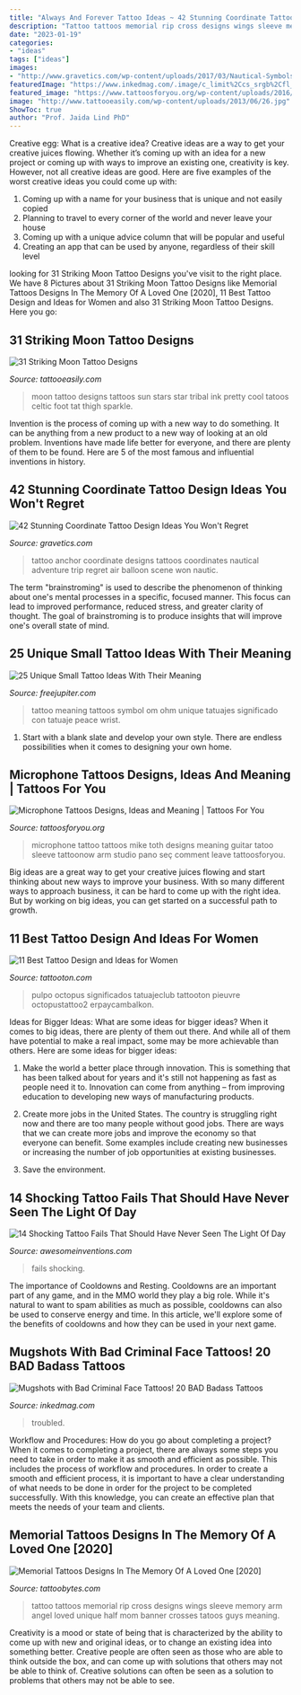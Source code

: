 ```yaml
---
title: "Always And Forever Tattoo Ideas ~ 42 Stunning Coordinate Tattoo Design Ideas You Won&#039;t Regret"
description: "Tattoo tattoos memorial rip cross designs wings sleeve memory arm angel loved unique half mom banner crosses tatoos guys meaning"
date: "2023-01-19"
categories:
- "ideas"
tags: ["ideas"]
images:
- "http://www.gravetics.com/wp-content/uploads/2017/03/Nautical-Symbols.jpg"
featuredImage: "https://www.inkedmag.com/.image/c_limit%2Ccs_srgb%2Cfl_progressive%2Cq_auto:good%2Cw_700/MTU5NTgyNTQxODYxNTYxOTQ0/feb17201210.jpg"
featured_image: "https://www.tattoosforyou.org/wp-content/uploads/2016/03/Microphone-Tattoo-Ideas.jpg"
image: "http://www.tattooeasily.com/wp-content/uploads/2013/06/26.jpg"
ShowToc: true
author: "Prof. Jaida Lind PhD"
---
```



Creative egg: What is a creative idea?
Creative ideas are a way to get your creative juices flowing. Whether it’s coming up with an idea for a new project or coming up with ways to improve an existing one, creativity is key. However, not all creative ideas are good. Here are five examples of the worst creative ideas you could come up with:
1. Coming up with a name for your business that is unique and not easily copied
2. Planning to travel to every corner of the world and never leave your house
3. Coming up with a unique advice column that will be popular and useful
4. Creating an app that can be used by anyone, regardless of their skill level

	

		
looking for 31 Striking Moon Tattoo Designs you've visit to the right place. We have 8 Pictures about 31 Striking Moon Tattoo Designs like Memorial Tattoos Designs In The Memory Of A Loved One [2020], 11 Best Tattoo Design and Ideas for Women and also 31 Striking Moon Tattoo Designs. Here you go:
		
    
## 31 Striking Moon Tattoo Designs

<img loading=lazy src="http://www.tattooeasily.com/wp-content/uploads/2013/06/26.jpg" onerror="this.onerror=null;this.src='https://tse4.mm.bing.net/th?id=OIP.k85AHv3QS279TKoLiKEWwQHaKf&amp;pid=15.1';" alt="31 Striking Moon Tattoo Designs">

_Source: tattooeasily.com_

>moon tattoo designs tattoos sun stars star tribal ink pretty cool tatoos celtic foot tat thigh sparkle. 

	

Invention is the process of coming up with a new way to do something. It can be anything from a new product to a new way of looking at an old problem. Inventions have made life better for everyone, and there are plenty of them to be found. Here are 5 of the most famous and influential inventions in history.

    
## 42 Stunning Coordinate Tattoo Design Ideas You Won&#039;t Regret

<img loading=lazy src="http://www.gravetics.com/wp-content/uploads/2017/03/Nautical-Symbols.jpg" onerror="this.onerror=null;this.src='https://tse2.mm.bing.net/th?id=OIP.s4Eix7hGAv6cFxMPVgV27wHaJ4&amp;pid=15.1';" alt="42 Stunning Coordinate Tattoo Design Ideas You Won&#039;t Regret">

_Source: gravetics.com_

>tattoo anchor coordinate designs tattoos coordinates nautical adventure trip regret air balloon scene won nautic. 

	

The term "brainstroming" is used to describe the phenomenon of thinking about one's mental processes in a specific, focused manner. This focus can lead to improved performance, reduced stress, and greater clarity of thought. The goal of brainstroming is to produce insights that will improve one's overall state of mind.

    
## 25 Unique Small Tattoo Ideas With Their Meaning

<img loading=lazy src="http://www.freejupiter.com/wp-content/uploads/2016/11/Small-Tattoo-Ideas-with-their-Meaning-7.jpg" onerror="this.onerror=null;this.src='https://tse3.mm.bing.net/th?id=OIP.ReIZR7LEECJGDYBtqfA3rwHaJ4&amp;pid=15.1';" alt="25 Unique Small Tattoo Ideas With Their Meaning">

_Source: freejupiter.com_

>tattoo meaning tattoos symbol om ohm unique tatuajes significado con tatuaje peace wrist. 

	

1. Start with a blank slate and develop your own style. There are endless possibilities when it comes to designing your own home.

    
## Microphone Tattoos Designs, Ideas And Meaning | Tattoos For You

<img loading=lazy src="https://www.tattoosforyou.org/wp-content/uploads/2016/03/Microphone-Tattoo-Ideas.jpg" onerror="this.onerror=null;this.src='https://tse4.mm.bing.net/th?id=OIP.YL-rluAsx1W0acSqOVDiawAAAA&amp;pid=15.1';" alt="Microphone Tattoos Designs, Ideas and Meaning | Tattoos For You">

_Source: tattoosforyou.org_

>microphone tattoo tattoos mike toth designs meaning guitar tatoo sleeve tattoonow arm studio pano seç comment leave tattoosforyou. 

	

Big ideas are a great way to get your creative juices flowing and start thinking about new ways to improve your business. With so many different ways to approach business, it can be hard to come up with the right idea. But by working on big ideas, you can get started on a successful path to growth.

    
## 11 Best Tattoo Design And Ideas For Women

<img loading=lazy src="https://tattooton.com/wp-content/uploads/2013/12/Mystical-Tattoos1-768x1024.jpg" onerror="this.onerror=null;this.src='https://tse3.mm.bing.net/th?id=OIP.g_f9VrmeVzLQQIg1B8pHCQHaJ4&amp;pid=15.1';" alt="11 Best Tattoo Design and Ideas for Women">

_Source: tattooton.com_

>pulpo octopus significados tatuajeclub tattooton pieuvre octopustattoo2 erpaycambalkon. 

	

Ideas for Bigger Ideas: What are some ideas for bigger ideas?
When it comes to big ideas, there are plenty of them out there. And while all of them have potential to make a real impact, some may be more achievable than others. Here are some ideas for bigger ideas:
1. Make the world a better place through innovation. This is something that has been talked about for years and it's still not happening as fast as people need it to. Innovation can come from anything – from improving education to developing new ways of manufacturing products.

2. Create more jobs in the United States. The country is struggling right now and there are too many people without good jobs. There are ways that we can create more jobs and improve the economy so that everyone can benefit. Some examples include creating new businesses or increasing the number of job opportunities at existing businesses.

3. Save the environment.

    
## 14 Shocking Tattoo Fails That Should Have Never Seen The Light Of Day

<img loading=lazy src="https://www.awesomeinventions.com/wp-content/uploads/2016/02/tattoo-fails-pikachu.jpg" onerror="this.onerror=null;this.src='https://tse2.mm.bing.net/th?id=OIP.0v-mgYs73khHLfzuDOR_wgHaJ3&amp;pid=15.1';" alt="14 Shocking Tattoo Fails That Should Have Never Seen The Light Of Day">

_Source: awesomeinventions.com_

>fails shocking. 

	

The importance of Cooldowns and Resting.
Cooldowns are an important part of any game, and in the MMO world they play a big role. While it's natural to want to spam abilities as much as possible, cooldowns can also be used to conserve energy and time. In this article, we'll explore some of the benefits of cooldowns and how they can be used in your next game.

    
## Mugshots With Bad Criminal Face Tattoos! 20 BAD Badass Tattoos

<img loading=lazy src="https://www.inkedmag.com/.image/c_limit%2Ccs_srgb%2Cfl_progressive%2Cq_auto:good%2Cw_700/MTU5NTgyNTQxODYxNTYxOTQ0/feb17201210.jpg" onerror="this.onerror=null;this.src='https://tse1.mm.bing.net/th?id=OIP.qaTTAETJNj6QFhnb5Y1T-AHaJ3&amp;pid=15.1';" alt="Mugshots with Bad Criminal Face Tattoos! 20 BAD Badass Tattoos">

_Source: inkedmag.com_

>troubled. 

	

Workflow and Procedures: How do you go about completing a project?
When it comes to completing a project, there are always some steps you need to take in order to make it as smooth and efficient as possible. This includes the process of workflow and procedures. In order to create a smooth and efficient process, it is important to have a clear understanding of what needs to be done in order for the project to be completed successfully. With this knowledge, you can create an effective plan that meets the needs of your team and clients.

    
## Memorial Tattoos Designs In The Memory Of A Loved One [2020]

<img loading=lazy src="http://www.tattoobytes.com/wp-content/uploads/2016/02/Memorial-Cross-Tattoos.jpg" onerror="this.onerror=null;this.src='https://tse4.mm.bing.net/th?id=OIP.EXIfJYwPd8cbFqD4qvlyTwHaL6&amp;pid=15.1';" alt="Memorial Tattoos Designs In The Memory Of A Loved One [2020]">

_Source: tattoobytes.com_

>tattoo tattoos memorial rip cross designs wings sleeve memory arm angel loved unique half mom banner crosses tatoos guys meaning. 

	

Creativity is a mood or state of being that is characterized by the ability to come up with new and original ideas, or to change an existing idea into something better. Creative people are often seen as those who are able to think outside the box, and can come up with solutions that others may not be able to think of. Creative solutions can often be seen as a solution to problems that others may not be able to see.

